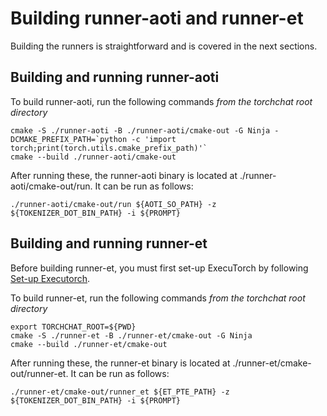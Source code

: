 # Building runner-aoti and runner-et
Building the runners is straightforward and is covered in the next sections.

## Building and running runner-aoti
To build runner-aoti, run the following commands *from the torchchat root directory*

```
cmake -S ./runner-aoti -B ./runner-aoti/cmake-out -G Ninja -DCMAKE_PREFIX_PATH=`python -c 'import torch;print(torch.utils.cmake_prefix_path)'`
cmake --build ./runner-aoti/cmake-out
```

After running these, the runner-aoti binary is located at ./runner-aoti/cmake-out/run.  It can be run as follows:

```
./runner-aoti/cmake-out/run ${AOTI_SO_PATH} -z ${TOKENIZER_DOT_BIN_PATH} -i ${PROMPT}
```

## Building and running runner-et
Before building runner-et, you must first set-up ExecuTorch by following [Set-up Executorch](executorch_setup.md).


To build runner-et, run the following commands *from the torchchat root directory*

```
export TORCHCHAT_ROOT=${PWD}
cmake -S ./runner-et -B ./runner-et/cmake-out -G Ninja
cmake --build ./runner-et/cmake-out
```

After running these, the runner-et binary is located at ./runner-et/cmake-out/runner-et.  It can be run as follows:

```
./runner-et/cmake-out/runner_et ${ET_PTE_PATH} -z ${TOKENIZER_DOT_BIN_PATH} -i ${PROMPT}
```
